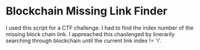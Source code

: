 # Blockchain Missing Link Finder
I used this script for a CTF challenge. I had to find the index number of the missing block chain link. I appreached this chaolenged by linerarily searching through blockchain until the current link index != 'i'. 

